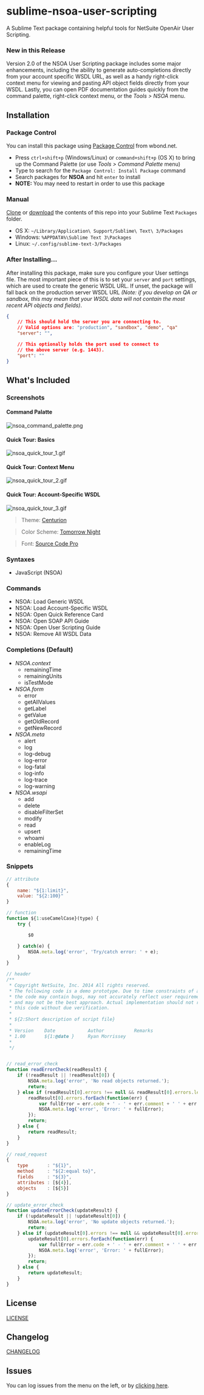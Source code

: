 sublime-nsoa-user-scripting
===================

A Sublime Text package containing helpful tools for NetSuite OpenAir User Scripting.

### New in this Release

Version 2.0 of the NSOA User Scripting package includes some major enhancements, including the ability to generate auto-completions directly from your account specific WSDL URL, as well as a handy right-click context menu for viewing and pasting API object fields directly from your WSDL. Lastly, you can open PDF documentation guides quickly from the command palette, right-click context menu, or the _Tools > NSOA_ menu.

Installation
------------

### Package Control

You can install this package using [Package Control](https://sublime.wbond.net/packages/NSOA) from wbond.net.

- Press `ctrl+shift+p` (Windows/Linux) or `command+shift+p` (OS X) to bring up the Command Palette (or use _Tools > Command Palette_ menu)
- Type to search for the `Package Control: Install Package` command
- Search packages for **NSOA** and hit `enter` to install
- **NOTE:** You may need to restart in order to use this package

### Manual

[Clone](https://rmorrissey23@bitbucket.org/rmorrissey23/sublime-nsoa-user-scripting.git) or [download](https://bitbucket.org/rmorrissey23/sublime-nsoa-user-scripting/get/master.zip) the contents of this repo into your Sublime Text `Packages` folder.

- OS X: `~/Library/Application\ Support/Sublime\ Text\ 3/Packages`
- Windows: `%APPDATA%\Sublime Text 3\Packages`
- Linux: `~/.config/sublime-text-3/Packages`

### After Installing...

After installing this package, make sure you configure your User settings file. The most important piece of this is to set your `server` and `port` settings, which are used to create the generic WSDL URL. If unset, the package will fall back on the production server WSDL URL _(Note: if you develop on QA or sandbox, this may mean that your WSDL data will not contain the most recent API objects and fields)_.

```json
{
    // This should hold the server you are connecting to.
    // Valid options are: "production", "sandbox", "demo", "qa"
    "server": "",

    // This optionally holds the port used to connect to
    // the above server (e.g. 1443).
    "port": ""
}
```

What's Included
---------------

### Screenshots

#### Command Palatte
![nsoa_command_palette.png](https://bitbucket.org/rmorrissey23/sublime-nsoa-user-scripting/raw/master/screenshots/nsoa_command_palette.png "sublime-nsoa-user-scripting")

#### Quick Tour: Basics
![nsoa_quick_tour_1.gif](https://bitbucket.org/rmorrissey23/sublime-nsoa-user-scripting/raw/master/screenshots/nsoa_quick_tour_1.gif "sublime-nsoa-user-scripting")

#### Quick Tour: Context Menu
![nsoa_quick_tour_2.gif](https://bitbucket.org/rmorrissey23/sublime-nsoa-user-scripting/raw/master/screenshots/nsoa_quick_tour_2.gif "sublime-nsoa-user-scripting")

#### Quick Tour: Account-Specific WSDL
![nsoa_quick_tour_3.gif](https://bitbucket.org/rmorrissey23/sublime-nsoa-user-scripting/raw/master/screenshots/nsoa_quick_tour_3.gif "sublime-nsoa-user-scripting")

> Theme: [Centurion](https://sublime.wbond.net/packages/Theme%20-%20Centurion)

> Color Scheme: [Tomorrow Night](https://sublime.wbond.net/packages/Tomorrow%20Color%20Schemes)

> Font: [Source Code Pro](https://github.com/adobe/source-code-pro)

### Syntaxes

- JavaScript (NSOA)

### Commands

- NSOA: Load Generic WSDL
- NSOA: Load Account-Specific WSDL
- NSOA: Open Quick Reference Card
- NSOA: Open SOAP API Guide
- NSOA: Open User Scripting Guide
- NSOA: Remove All WSDL Data

### Completions (Default)

- _NSOA.context_
    + remainingTime
    + remainingUnits
    + isTestMode
- _NSOA.form_
    + error
    + getAllValues
    + getLabel
    + getValue
    + getOldRecord
    + getNewRecord
- _NSOA.meta_
    + alert
    + log
    + log-debug
    + log-error
    + log-fatal
    + log-info
    + log-trace
    + log-warning
- _NSOA.wsapi_
    + add
    + delete
    + disableFilterSet
    + modify
    + read
    + upsert
    + whoami
    + enableLog
    + remainingTime

### Snippets

```javascript
// attribute
{
    name: "${1:limit}",
    value: "${2:100}"
}

// function
function ${1:useCamelCase}(type) {
    try {

        $0

    } catch(e) {
        NSOA.meta.log('error', 'Try/catch error: ' + e);
    }
}

// header
/**
 * Copyright NetSuite, Inc. 2014 All rights reserved.
 * The following code is a demo prototype. Due to time constraints of a demo,
 * the code may contain bugs, may not accurately reflect user requirements
 * and may not be the best approach. Actual implementation should not reuse
 * this code without due verification.
 *
 * ${2:Short description of script file}
 *
 * Version    Date            Author           Remarks
 * 1.00       ${1:@date }     Ryan Morrissey
 *
 */


// read_error_check
function readErrorCheck(readResult) {
    if (!readResult || !readResult[0]) {
        NSOA.meta.log('error', 'No read objects returned.');
        return;
    } else if (readResult[0].errors !== null && readResult[0].errors.length > 0) {
        readResult[0].errors.forEach(function(err) {
            var fullError = err.code + ' - ' + err.comment + ' ' + err.text;
            NSOA.meta.log('error', 'Error: ' + fullError);
        });
        return;
    } else {
        return readResult;
    }
}

// read_request
{
    type       : "${1}",
    method     : "${2:equal to}",
    fields     : "${3}",
    attributes : [${4}],
    objects    : [${5}]
}

// update_error_check
function updateErrorCheck(updateResult) {
    if (!updateResult || !updateResult[0]) {
        NSOA.meta.log('error', 'No update objects returned.');
        return;
    } else if (updateResult[0].errors !== null && updateResult[0].errors.length > 0) {
        updateResult[0].errors.forEach(function(err) {
            var fullError = err.code + ' - ' + err.comment + ' ' + err.text;
            NSOA.meta.log('error', 'Error: ' + fullError);
        });
        return;
    } else {
        return updateResult;
    }
}

```

License
-------

[LICENSE](https://bitbucket.org/rmorrissey23/sublime-nsoa-user-scripting/raw/master/LICENSE)

Changelog
---------

[CHANGELOG](https://bitbucket.org/rmorrissey23/sublime-nsoa-user-scripting/raw/master/CHANGELOG)

Issues
------

You can log issues from the menu on the left, or by [clicking here](https://bitbucket.org/rmorrissey23/sublime-nsoa-user-scripting/issues/new).